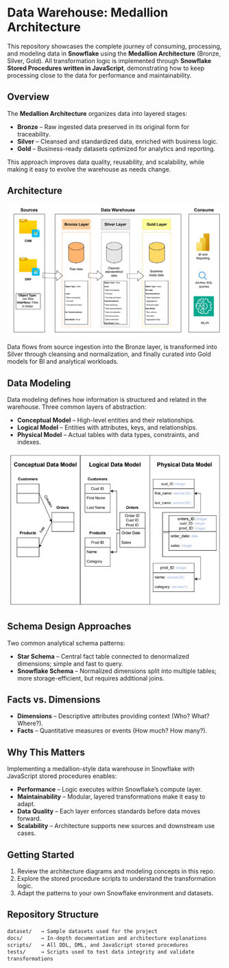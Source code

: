 # Data Warehouse: Medallion Architecture

This repository showcases the complete journey of consuming, processing, and modeling data in **Snowflake** using the **Medallion Architecture** (Bronze, Silver, Gold).
All transformation logic is implemented through **Snowflake Stored Procedures written in JavaScript**, demonstrating how to keep processing close to the data for performance and maintainability.

## Overview

The **Medallion Architecture** organizes data into layered stages:

* **Bronze** – Raw ingested data preserved in its original form for traceability.
* **Silver** – Cleansed and standardized data, enriched with business logic.
* **Gold** – Business-ready datasets optimized for analytics and reporting.

This approach improves data quality, reusability, and scalability, while making it easy to evolve the warehouse as needs change.


## Architecture

![Data Architecture](./docs/img/dataarchitecture.jpeg)

Data flows from source ingestion into the Bronze layer, is transformed into Silver through cleansing and normalization, and finally curated into Gold models for BI and analytical workloads.


## Data Modeling

Data modeling defines how information is structured and related in the warehouse.
Three common layers of abstraction:

* **Conceptual Model** – High-level entities and their relationships.
* **Logical Model** – Entities with attributes, keys, and relationships.
* **Physical Model** – Actual tables with data types, constraints, and indexes.

![Data Model](./docs/img/datamodel.jpeg)


## Schema Design Approaches

Two common analytical schema patterns:

* **Star Schema** – Central fact table connected to denormalized dimensions; simple and fast to query.
* **Snowflake Schema** – Normalized dimensions split into multiple tables; more storage-efficient, but requires additional joins.


## Facts vs. Dimensions

* **Dimensions** – Descriptive attributes providing context (Who? What? Where?).
* **Facts** – Quantitative measures or events (How much? How many?).


## Why This Matters

Implementing a medallion-style data warehouse in Snowflake with JavaScript stored procedures enables:

* **Performance** – Logic executes within Snowflake’s compute layer.
* **Maintainability** – Modular, layered transformations make it easy to adapt.
* **Data Quality** – Each layer enforces standards before data moves forward.
* **Scalability** – Architecture supports new sources and downstream use cases.


## Getting Started

1. Review the architecture diagrams and modeling concepts in this repo.
2. Explore the stored procedure scripts to understand the transformation logic.
3. Adapt the patterns to your own Snowflake environment and datasets.

## Repository Structure

```
dataset/   → Sample datasets used for the project  
docs/      → In-depth documentation and architecture explanations  
scripts/   → All DDL, DML, and JavaScript stored procedures  
tests/     → Scripts used to test data integrity and validate transformations
```
